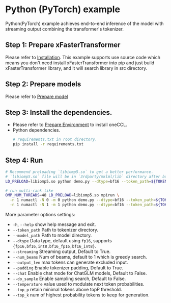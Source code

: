 # Python (PyTorch) example
Python(PyTorch) example achieves end-to-end inference of the model with streaming output combining the transformer's tokenizer.

## Step 1: Prepare xFasterTransformer  
Please refer to [Installation](../../README.md#installation). This example supports use source code which means you don't need install xFasterTransformer into pip and just build xFasterTransformer library, and it will search library in src directory.

## Step 2: Prepare models  
Please refer to [Prepare model](../README.md#prepare-model)

## Step 3: Install the dependencies.
- Please refer to [Prepare Environment](#prepare-environment) to install oneCCL.
- Python dependencies.
    ```bash
    # requirements.txt in root directory.
    pip install -r requirements.txt
    ```

## Step 4: Run
```bash
# Recommend preloading `libiomp5.so` to get a better performance.
# `libiomp5.so` file will be in `3rdparty/mklml/lib` directory after build xFasterTransformer.
LD_PRELOAD=libiomp5.so python demo.py --dtype=bf16 --token_path=${TOKEN_PATH} --model_path=${MODEL_PATH}

# run multi-rank like
OMP_NUM_THREADS=48 LD_PRELOAD=libiomp5.so mpirun \
  -n 1 numactl -N 0 -m 0 python demo.py --dtype=bf16 --token_path=${TOKEN_PATH} --model_path=${MODEL_PATH} : \
  -n 1 numactl -N 1 -m 1 python demo.py --dtype=bf16 --token_path=${TOKEN_PATH} --model_path=${MODEL_PATH}
```
More parameter options settings:
- `-h`, `--help`            show help message and exit.
- `--token_path`            Path to tokenizer directory.
- `--model_path`            Path to model directory.
- `--dtype`                 Data type, default using `fp16`, supports `{fp16,bf16,int8,bf16_fp16,bf16_int8}`.
- `--streaming`             Streaming output, Default to True.
- `--num_beams`             Num of beams, default to 1 which is greedy search.
- `--output_len`            max tokens can generate excluded input.
- `--padding`               Enable tokenizer padding, Default to True.
- `--chat`                  Enable chat mode for ChatGLM models, Default to False.
- `--do_sample`             Enable sampling search, Default to False.
- `--temperature`           value used to modulate next token probabilities.
- `--top_p`                 retain minimal tokens above topP threshold.
- `--top_k`                 num of highest probability tokens to keep for generation.